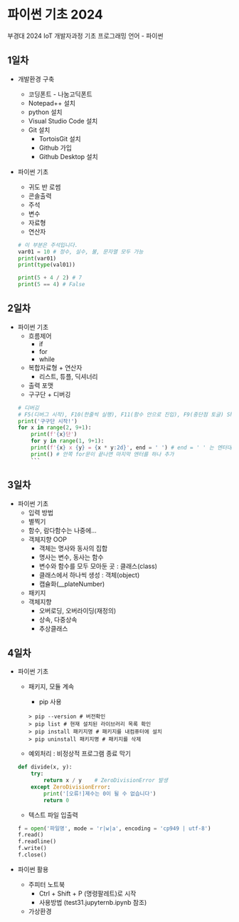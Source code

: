 # 파이썬 기초 2024
부경대 2024 IoT 개발자과정 기초 프로그래밍 언어 - 파이썬

## 1일차
- 개발환경 구축
    - 코딩폰트 - 나눔고딕폰트
    - Notepad++ 설치
    - python 설치
    - Visual Studio Code 설치
    - Git 설치
        - TortoisGit 설치
        - Github 가입
        - Github Desktop 설치

- 파이썬 기초
    - 귀도 반 로썸
    - 콘솔출력
    - 주석
    - 변수
    - 자료형
    - 연산자

    ```python
    # 이 부분은 주석입니다.
    var01 = 10 # 정수, 실수, 불, 문자열 모두 가능
    print(var01)
    print(type(val01))

    print(5 + 4 / 2) # 7
    print(5 == 4) # False
    ```


## 2일차
- 파이썬 기초
    - 흐름제어
        - if
        - for
        - while
    - 복합자료형 + 연산자
        - 리스트, 튜플, 딕셔너리
    - 출력 포맷  
    - 구구단 + 디버깅
    ```python
    # 디버깅
    # F5(디버그 시작), F10(한줄씩 실행), F11(함수 안으로 진입), F9(중단점 토글) Shift + F5(디버깅 종료)
    print('구구단 시작!')
    for x in range(2, 9+1):
        print(f'{x}단')
        for y in range(1, 9+1):
        print(f'{x} x {y} = {x * y:2d}', end = ' ') # end = ' ' 는 엔터대신 공백으로 변경
        print() # 안쪽 for문이 끝나면 마지막 엔터를 하나 추가
        ```

## 3일차
- 파이썬 기초
    - 입력 방법
    - 별찍기
    - 함수, 람다함수는 나중에...
    - 객체지향 OOP
        - 객체는 명사와 동사의 집합
        - 명사는 변수, 동사는 함수
        - 변수와 함수를 모두 모아둔 곳 : 클래스(class)
        - 클래스에서 하나씩 생성 : 객체(object)
        - 캡슐화(__plateNumber)
    - 패키지
    - 객체지향
        - 오버로딩, 오버라이딩(재정의)
        - 상속, 다중상속
        - 추상클래스

## 4일차
- 파이썬 기초
    - 패키지, 모듈 계속
        - pip 사용

        ```shell
        > pip --version # 버전확인
        > pip list # 현재 설치된 라이브러리 목록 확인
        > pip install 패키지명 # 패키지를 내컴퓨터에 설치
        > pip uninstall 패키지명 # 패키지를 삭제
        ```

    - 예외처리 : 비정상적 프로그램 종료 막기

    ```python
    def divide(x, y):
        try:
            return x / y    # ZeroDivisionError 발생
        except ZeroDivisionError:
            print('[오류!]제수는 0이 될 수 없습니다')
            return 0
    ```
    - 텍스트 파일 입출력
    ```python
    f = open('파일명', mode = 'r|w|a', encoding = 'cp949 | utf-8')
    f.read()
    f.readline()
    f.write()
    f.close()
    ```
- 파이썬 활용
    - 주피터 노트북
        - Ctrl + Shift + P (명령팔레트)로 시작
        - 사용방법 (test31.jupyternb.ipynb 참조)
    - 가상환경
